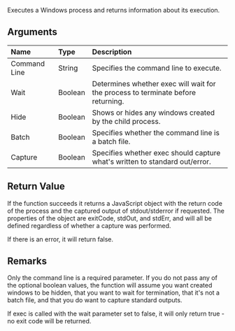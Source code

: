 Executes a Windows process and returns information about its execution.

## Arguments ##

| **Name** | **Type** | **Description** |
|:---------|:---------|:----------------|
| Command Line | String   | Specifies the command line to execute. |
| Wait     | Boolean  | Determines whether exec will wait for the process to terminate before returning. |
| Hide     | Boolean  | Shows or hides any windows created by the child process. |
| Batch    | Boolean  | Specifies whether the command line is a batch file. |
| Capture  | Boolean  | Specifies whether exec should capture what's written to standard out/error. |

## Return Value ##

If the function succeeds it returns a JavaScript object with the return code of the process and the captured output of stdout/stderror if requested. The properties of the object are exitCode, stdOut, and stdErr, and will all be defined regardless of whether a capture was performed.

If there is an error, it will return false.

## Remarks ##

Only the command line is a required parameter. If you do not pass any of the optional boolean values, the function will assume you want created windows to be hidden, that you want to wait for termination, that it's not a batch file, and that you do want to capture standard outputs.

If exec is called with the wait parameter set to false, it will only return true - no exit code will be returned.
